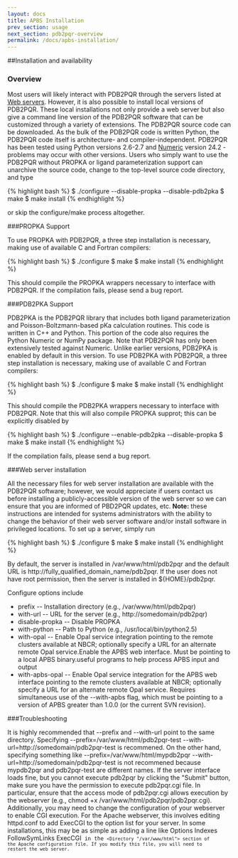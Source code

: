 ```yaml
---
layout: docs
title: APBS Installation
prev_section: usage
next_section: pdb2pqr-overview
permalink: /docs/apbs-installation/
---
```

##Installation and availability

### Overview

Most users will likely interact with PDB2PQR through the servers listed at [Web servers](http://sobolevnrm.github.io/apbs-pdb2pqr/docs/downloads/).  However, it is also possible to install local versions of PDB2PQR. These local installations not only provide a web server but also give a command line version of the PDB2PQR software that can be customized through a variety of extensions.
The PDB2PQR source code can be downloaded. As the bulk of the PDB2PQR code is written Python, the PDB2PQR code itself is architecture- and compiler-independent. PDB2PQR has been tested using Python versions 2.6-2.7 and <a href="http://www.numpy.org/#older_array" target="_blank">Numeric</a> version 24.2 - problems may occur with other versions. Users who simply want to use the PDB2PQR without PROPKA or ligand parameterization support can unarchive the source code, change to the top-level source code directory, and type

{% highlight bash %}
$ ./configure --disable-propka --disable-pdb2pka
$ make 
$ make install 
{% endhighlight %}

or skip the configure/make process altogether.

###PROPKA Support

To use PROPKA with PDB2PQR, a three step installation is necessary, making use of available C and Fortran compilers:

{% highlight bash %}
$ ./configure
$ make 
$ make install
{% endhighlight %}

This should compile the PROPKA wrappers necessary to interface with PDB2PQR. If the compilation fails, please send a bug report.

###PDB2PKA Support

PDB2PKA is the PDB2PQR library that includes both ligand parameterization and Poisson-Boltzmann-based pKa calculation routines. This code is written in C++ and Python. This portion of the code also requires the Python Numeric or NumPy package. Note that PDB2PQR has only been extensively tested against Numeric. Unlike earlier versions, PDB2PKA is enabled by default in this version. To use PDB2PKA with PDB2PQR, a three step installation is necessary, making use of available C and Fortran compilers:

{% highlight bash %}
$ ./configure
$ make 
$ make install
{% endhighlight %}

This should compile the PDB2PKA wrappers necessary to interface with PDB2PQR. Note that this will also compile PROPKA supprot; this can be explicitly disabled by

{% highlight bash %}
$ ./configure --enable-pdb2pka --disable-propka
$ make 
$ make install
{% endhighlight %}

If the compilation fails, please send a bug report.

###Web server installation

All the necessary files for web server installation are available with the PDB2PQR software; however, we would appreciate if users contact us before installing a publicly-accessible version of the web server so we can ensure that you are informed of PBD2PQR updates, etc.
<b>Note:</b> these instructions are intended for systems administrators with the ability to change the behavior of their web server software and/or install software in privileged locations. To set up a server, simply run

{% highlight bash %}
$ ./configure 
$ make 
$ make install 
{% endhighlight %}

By default, the server is installed in /var/www/html/pdb2pqr and the default URL is http://fully_qualified_domain_name/pdb2pqr. If the user does not have root permission, then the server is installed in ${HOME}/pdb2pqr.

Configure options include

- prefix -- Installation directory (e.g., /var/www/html/pdb2pqr)
- with-url -- URL for the server (e.g., http://somedomain/pdb2pqr)
- disable-propka -- Disable PROPKA
- with-python -- Path to Python (e.g., /usr/local/bin/python2.5)
- with-opal -- Enable Opal service integration pointing to the remote clusters available at NBCR; optionally specify a URL for an alternate remote Opal service.Enable the APBS web interface. Must be pointing to a local APBS binary.useful programs to help process APBS input and output
- with-apbs-opal -- Enable Opal service integration for the APBS web interface pointing to the remote clusters available at NBCR; optionally specify a URL for an alternate remote Opal service. Requires simultaneous use of the --with-apbs flag, which must be pointing to a version of APBS greater than 1.0.0 (or the current SVN revision).

###Troubleshooting

It is highly recommended that --prefix and --with-url point to the same directory. Specifying --prefix=/var/www/html/pdb2pqr-test --with-url=http://somedomain/pdb2pqr-test is recommened. On the other hand, specifying something like --prefix=/var/www/html/mypdb2pqr --with-url=http://somedomain/pdb2pqr-test is not recommened because mypdb2pqr and pdb2pqr-test are different names.
If the server interface loads fine, but you cannot execute pdb2pqr by clicking the "Submit" button, make sure you have the permission to execute pdb2pqr.cgi file. In particular, ensure that the access mode of pdb2pqr.cgi allows execution by the webserver (e.g., chmod +x /var/www/html/pdb2pqr/pdb2pqr.cgi). Additionally, you may need to change the configuration of your webserver to enable CGI execution. For the Apache webserver, this involves editing httpd.conf to add ExecCGI to the option list for your server. In some installations, this may be as simple as adding a line like Options Indexes FollowSymLinks ExecCGI<code> in the <code><Directory "/var/www/html"> section of the Apache configuration file. If you modify this file, you will need to restart the web server.